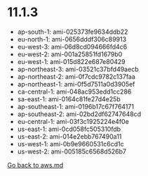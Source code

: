 
 # 11.1.3
- ap-south-1: ami-025373fe9634ddb22
- eu-north-1: ami-0656dddf306c89913
- eu-west-3: ami-06d8cd094666fd4c6
- eu-west-2: ami-001a25851fd1679b0
- eu-west-1: ami-015d822e687e80429
- ap-northeast-3: ami-03521c37bfd49aecb
- ap-northeast-2: ami-0f7cdc9782c137faa
- ap-northeast-1: ami-0f5d7511a0d3905ef
- ca-central-1: ami-048ac953edd1cc286
- sa-east-1: ami-0164c81fe27d4e25b
- ap-southeast-1: ami-0196b17c67f764171
- ap-southeast-2: ami-02bd2df62747648cd
- eu-central-1: ami-03f3c1925224e4f0e
- us-east-1: ami-0cd058fc505310fdb
- us-east-2: ami-014e2ebb767490a11
- us-west-1: ami-0b9e9660531c6cd1c
- us-west-2: ami-005185c6568d526b7

[Go back to aws.md](../../aws.md) 
